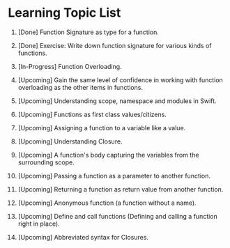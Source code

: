# Learning Topic List

1.  [Done] Function Signature as type for a function.

2.  [Done] Exercise: Write down function signature for various kinds of functions.

3.  [In-Progress] Function Overloading.

4.  [Upcoming] Gain the same level of confidence in working with function overloading as the other items in functions.

5.  [Upcoming] Understanding scope, namespace and modules in Swift.

6.  [Upcoming] Functions as first class values/citizens.

7.  [Upcoming] Assigning a function to a variable like a value.

8.  [Upcoming] Understanding Closure.

9.  [Upcoming] A function's body capturing the variables from the surrounding scope.

10. [Upcoming] Passing a function as a parameter to another function.

11. [Upcoming] Returning a function as return value from another function.

12. [Upcoming] Anonymous function (a function without a name).

13. [Upcoming] Define and call functions (Defining and calling a function right in place).

14. [Upcoming] Abbreviated syntax for Closures.
